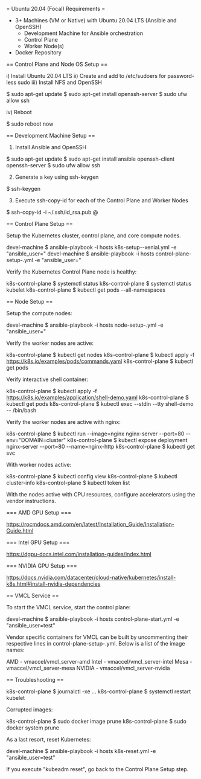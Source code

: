 = Ubuntu 20.04 (Focal) Requirements = 

* 3+ Machines (VM or Native) with Ubuntu 20.04 LTS (Ansible and OpenSSH)
  - Development Machine for Ansible orchestration
  - Control Plane
  - Worker Node(s)
* Docker Repository

== Control Plane and Node OS Setup ==

i) Install Ubuntu 20.04 LTS
ii) Create <host username> and add to /etc/sudoers for password-less sudo
iii) Install NFS and OpenSSH

  $ sudo apt-get update
  $ sudo apt-get install openssh-server
  $ sudo ufw allow ssh

iv) Reboot

  $ sudo reboot now

== Development Machine Setup ==

1) Install Ansible and OpenSSH

  $ sudo apt-get update
  $ sudo apt-get install ansible openssh-client openssh-server
  $ sudo ufw allow ssh

2) Generate a key using ssh-keygen

  $ ssh-keygen

3) Execute ssh-copy-id for each of the Control Plane and Worker Nodes

  $ ssh-copy-id -i ~/.ssh/id_rsa.pub <host username>@<host ip>

== Control Plane Setup ==

Setup the Kubernetes cluster, control plane, and core compute nodes.

  devel-machine $ ansible-playbook -i hosts k8s-setup-<cri>-xenial.yml -e "ansible_user=<host username>"
  devel-machine $ ansible-playbook -i hosts control-plane-setup-<cri>.yml -e "ansible_user=<host username>"

Verify the Kubernetes Control Plane node is healthy:

  k8s-control-plane $ systemctl status <cri>
  k8s-control-plane $ systemctl status kubelet
  k8s-control-plane $ kubectl get pods --all-namespaces

== Node Setup ==

Setup the compute nodes:

  devel-machine $ ansible-playbook -i hosts node-setup-<cri>.yml -e "ansible_user=<host username>"

Verify the worker nodes are active:

  k8s-control-plane $ kubectl get nodes
  k8s-control-plane $ kubectl apply -f https://k8s.io/examples/pods/commands.yaml
  k8s-control-plane $ kubectl get pods

Verify interactive shell container:

  k8s-control-plane $ kubectl apply -f https://k8s.io/examples/application/shell-demo.yaml
  k8s-control-plane $ kubectl get pods
  k8s-control-plane $ kubectl exec --stdin --tty shell-demo -- /bin/bash

Verify the worker nodes are active with nginx:

  k8s-control-plane $ kubectl run --image=nginx nginx-server --port=80 --env="DOMAIN=cluster"
  k8s-control-plane $ kubectl expose deployment nginx-server --port=80 --name=nginx-http
  k8s-control-plane $ kubectl get svc

With worker nodes active:

  k8s-control-plane $ kubectl config view
  k8s-control-plane $ kubectl cluster-info
  k8s-control-plane $ kubectl token list

With the nodes active with CPU resources, configure accelerators using the vendor instructions.

=== AMD GPU Setup ===

  https://rocmdocs.amd.com/en/latest/Installation_Guide/Installation-Guide.html

=== Intel GPU Setup ===

  https://dgpu-docs.intel.com/installation-guides/index.html

=== NVIDIA GPU Setup ===

  https://docs.nvidia.com/datacenter/cloud-native/kubernetes/install-k8s.html#install-nvidia-dependencies

== VMCL Service ==

To start the VMCL service, start the control plane:

  devel-machine $ ansible-playbook -i hosts control-plane-start.yml -e "ansible_user=test"

Vendor specific containers for VMCL can be built by uncommenting their respective lines in
control-plane-setup-<cri>.yml. Below is a list of the image names:

  AMD - vmaccel/vmcl_server-amd
  Intel - vmaccel/vmcl_server-intel
  Mesa - vmaccel/vmcl_server-mesa
  NVIDIA - vmaccel/vmcl_server-nvidia

== Troubleshooting ==

  k8s-control-plane $ journalctl -xe
  ...
  k8s-control-plane $ systemctl restart kubelet

Corrupted images:

  k8s-control-plane $ sudo docker image prune
  k8s-control-plane $ sudo docker system prune

As a last resort, reset Kubernetes:

  devel-machine $ ansible-playbook -i hosts k8s-reset.yml -e "ansible_user=test"

If you execute "kubeadm reset", go back to the Control Plane Setup step.
